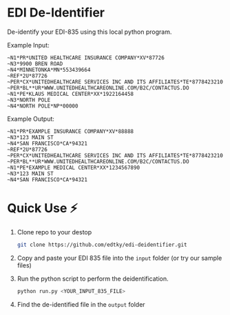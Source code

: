 # EDI De-Identifier

De-identify your EDI-835 using this local python program.

Example Input:  
```
~N1*PR*UNITED HEALTHCARE INSURANCE COMPANY*XV*87726  
~N3*9900 BREN ROAD  
~N4*MINNETONKA*MN*553439664  
~REF*2U*87726  
~PER*CX*UNITEDHEALTHCARE SERVICES INC AND ITS AFFILIATES*TE*8778423210  
~PER*BL**UR*WWW.UNITEDHEALTHCAREONLINE.COM/B2C/CONTACTUS.DO  
~N1*PE*KLAUS MEDICAL CENTER*XX*1922164458  
~N3*NORTH POLE  
~N4*NORTH POLE*NP*00000  
```

Example Output:  
```
~N1*PR*EXAMPLE INSURANCE COMPANY*XV*88888
~N3*123 MAIN ST
~N4*SAN FRANCISCO*CA*94321
~REF*2U*87726
~PER*CX*UNITEDHEALTHCARE SERVICES INC AND ITS AFFILIATES*TE*8778423210
~PER*BL**UR*WWW.UNITEDHEALTHCAREONLINE.COM/B2C/CONTACTUS.DO
~N1*PE*EXAMPLE MEDICAL CENTER*XX*1234567890
~N3*123 MAIN ST
~N4*SAN FRANCISCO*CA*94321
```

# Quick Use ⚡️

1. Clone repo to your destop
    ```bash
    git clone https://github.com/edtky/edi-deidentifier.git
    ```

2. Copy and paste your EDI 835 file into the `input` folder (or try our sample files)

3. Run the python script to perform the deidentification.
    ```bash
    python run.py <YOUR_INPUT_835_FILE>
    ```

4. Find the de-identified file in the `output` folder